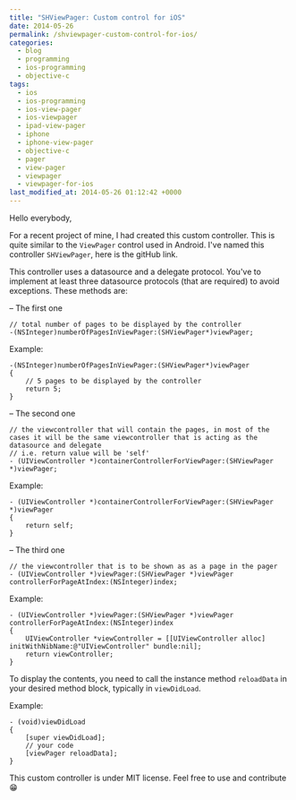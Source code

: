 ```yaml
---
title: "SHViewPager: Custom control for iOS"
date: 2014-05-26
permalink: /shviewpager-custom-control-for-ios/
categories:
  - blog
  - programming
  - ios-programming
  - objective-c
tags:
  - ios
  - ios-programming
  - ios-view-pager
  - ios-viewpager
  - ipad-view-pager
  - iphone
  - iphone-view-pager
  - objective-c
  - pager
  - view-pager
  - viewpager
  - viewpager-for-ios
last_modified_at: 2014-05-26 01:12:42 +0000
---
```


Hello everybody,

For a recent project of mine, I had created this custom controller. This is quite similar to the `ViewPager` control used in Android. I've named this controller `SHViewPager`, here is the gitHub link.

This controller uses a datasource and a delegate protocol. You've to implement at least three datasource protocols (that are required) to avoid exceptions. These methods are:

– The first one

```objc
// total number of pages to be displayed by the controller
-(NSInteger)numberOfPagesInViewPager:(SHViewPager*)viewPager;
```

Example:

```objc
-(NSInteger)numberOfPagesInViewPager:(SHViewPager*)viewPager
{
    // 5 pages to be displayed by the controller
    return 5;
}
```

– The second one

```objc
// the viewcontroller that will contain the pages, in most of the cases it will be the same viewcontroller that is acting as the datasource and delegate
// i.e. return value will be 'self'
- (UIViewController *)containerControllerForViewPager:(SHViewPager *)viewPager;
```

Example:

```objc
- (UIViewController *)containerControllerForViewPager:(SHViewPager *)viewPager
{
    return self;
}
```

– The third one

```objc
// the viewcontroller that is to be shown as as a page in the pager
- (UIViewController *)viewPager:(SHViewPager *)viewPager controllerForPageAtIndex:(NSInteger)index;
```

Example:

```objc
- (UIViewController *)viewPager:(SHViewPager *)viewPager controllerForPageAtIndex:(NSInteger)index
{
    UIViewController *viewController = [[UIViewController alloc] initWithNibName:@"UIViewController" bundle:nil];
    return viewController;
}
```

To display the contents, you need to call the instance method `reloadData` in your desired method block, typically in `viewDidLoad`.

Example:

```objc
- (void)viewDidLoad
{
    [super viewDidLoad];
    // your code
    [viewPager reloadData];
}
```

This custom controller is under MIT license. Feel free to use and contribute 😁
